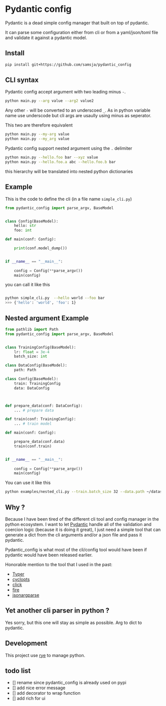 # Pydantic config

Pydantic is a dead simple config manager that built on top of pydantic.

It can parse some configuration either from cli or from a yaml/json/toml file and validate it against a pydantic model.

## Install

```bash
pip install git+https://github.com/samsja/pydantic_config
```

## CLI syntax

Pydantic config accept argument with two leading minus `-`.

```bash
python main.py --arg value --arg2 value2
```

Any other `-` will be converted to an underscoed `_`. As in python variable name use underscode but cli args are usaully using
minus as seperator.

This two are therefore equivalent
```bash
python main.py --my-arg value
python main.py --my_arg value
```

Pydantic config support nested argument using the `.` delimiter

```bash
python main.py --hello.foo bar --xyz value
python main.py --hello.foo.a abc --hello.foo.b bar
```

this hierarchy will be translated into nested python dictionaries



## Example

This is the code to define the cli (in a file name `simple_cli.py`)

```python
from pydantic_config import parse_argv, BaseModel


class Config(BaseModel):
    hello: str 
    foo: int

def main(conf: Config):

    print(conf.model_dump())


if __name__ == "__main__":
    
    config = Config(**parse_argv())
    main(config)

```

you can call it like this

```bash

python simple_cli.py  --hello world --foo bar
>>> {'hello': 'world', 'foo': 1}
```


## Nested argument Example

```python
from pathlib import Path
from pydantic_config import parse_argv, BaseModel


class TrainingConfig(BaseModel):
    lr: float = 3e-4
    batch_size: int

class DataConfig(BaseModel):
    path: Path

class Config(BaseModel):
    train: TrainingConfig
    data: DataConfig



def prepare_data(conf: DataConfig):
    ... # prepare data

def train(conf: TrainingConfig):
    ... # train model

def main(conf: Config):

    prepare_data(conf.data)
    train(conf.train)


if __name__ == "__main__":
    
    config = Config(**parse_argv())
    main(config)

```

You can use it like this

```bash
python examples/nested_cli.py --train.batch_size 32 --data.path ~/datasets
```


## Why ?

Because I have been tired of the different cli tool and config manager in the python ecosystem. I want to let [Pydantic](https://docs.pydantic.dev/latest/) handle all of the validation and coercion logic (because it is doing it great), I just need a simple tool that can
generate a dict from the cli arguments and/or a json file and pass it pydantic.

Pydantic_config is what most of the cli/config tool would have been if pydantic would have been released earlier.

Honorable mention to the tool that I used in the past:

* [Typer](https://typer.tiangolo.com/)
* [cyclopts](https://github.com/BrianPugh/cyclopts)
* [click](https://click.palletsprojects.com/en/8.0.x/cli/)
* [fire](https://github.com/google/python-fire)
* [jsonargparse](https://github.com/omni-us/jsonargparse)




## Yet another cli parser in python ?

Yes sorry, but this one will stay as simple as possible. Arg to dict to pydantic. 


## Development

This project use [rye](https://github.com/astral-sh/rye) to manage python.


## todo list

- [] rename since pydantic_config is already used on pypi
- [] add nice error message
- [] add decorator to wrap function
- [] add rich for ui

